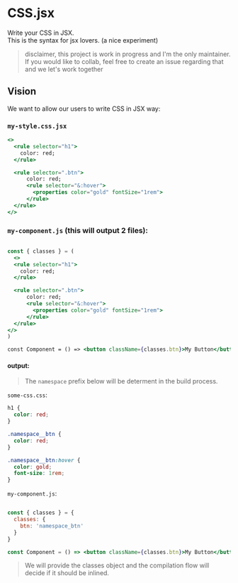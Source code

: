 # CSS.jsx

Write your CSS in JSX.\
This is the syntax for jsx lovers. (a nice experiment)

> disclaimer, this project is work in progress and I'm the only maintainer. If you would like to collab, feel free to create an issue regarding that and we let's work together

## Vision

We want to allow our users to write CSS in JSX way:

### `my-style.css.jsx`

```jsx
<>
  <rule selector="h1">
    color: red;
  </rule>

  <rule selector=".btn">
      color: red;
      <rule selector="&:hover">
        <properties color="gold" fontSize="1rem">
      </rule>
  </rule>
</>
```


### `my-component.js` (this will output 2 files):
```jsx

const { classes } = (
  <>
  <rule selector="h1">
    color: red;
  </rule>

  <rule selector=".btn">
      color: red;
      <rule selector="&:hover">
        <properties color="gold" fontSize="1rem">
      </rule>
  </rule>
</>
)

const Component = () => <button className={classes.btn}>My Button</button>
```

#### output:
 
> The `namespace` prefix below will be determent in the build process.

`some-css.css`:
```css
h1 {
  color: red;
}

.namespace__btn {
  color: red;
}

.namespace__btn:hover {
  color: gold;
  font-size: 1rem;
}
```

`my-component.js`:
```jsx

const { classes } = {
  classes: {
    btn: 'namespace_btn'
  }
}

const Component = () => <button className={classes.btn}>My Button</button>
```

> We will provide the classes object and the compilation flow will decide if it should be inlined.